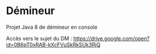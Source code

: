 # Démineur
Projet Java 8 de démineur en console


Accès vers le sujet du DM : https://drive.google.com/open?id=0B6pT0xRAB-kXcFVuSkRkSUk3RjQ
